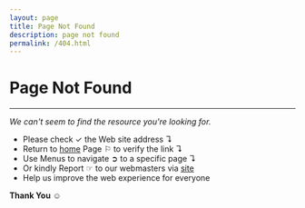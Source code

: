 ```yaml
---
layout: page
title: Page Not Found
description: page not found
permalink: /404.html
---
```


# Page Not Found

---

_We can't seem to find the resource you're looking for._

- Please check &#10003; the Web site address &#8628;
- Return to [home](https://kiri-vadivelu.ca) Page &#9872; to verify the link &#8628;
- Use Menus to navigate &#10162; to a specific page &#8628;
- Or kindly Report &#9758; to our webmasters via [site](https://digitaldesigners.ca)
- Help us improve the web experience for everyone

**Thank You** &#9786;
